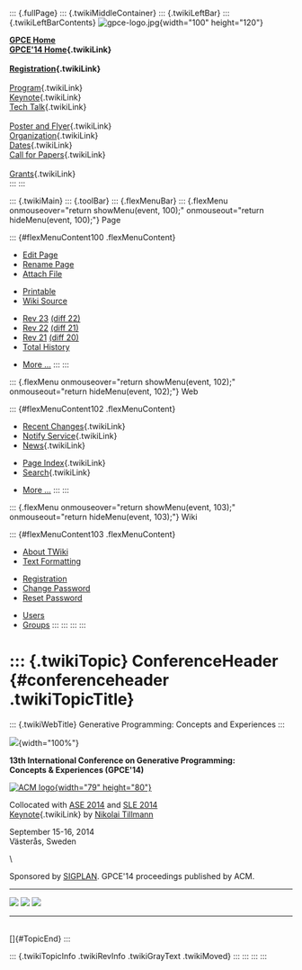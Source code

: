 ::: {.fullPage}
::: {.twikiMiddleContainer}
::: {.twikiLeftBar}
::: {.twikiLeftBarContents}
![gpce-logo.jpg](../pub/GPCE14/WebLeftBar/gpce-logo.jpg){width="100"
height="120"}

**[GPCE Home](http://program-transformation.org/Gpce)**\
**[GPCE\'14 Home](WebHome){.twikiLink}**\
\
**[Registration](GpceRegistration){.twikiLink}**\
\
[Program](ConferenceProgram){.twikiLink}\
[Keynote](KeynoteSpeakers){.twikiLink}\
[Tech Talk](TechTalk){.twikiLink}\
\
[Poster and Flyer](Poster){.twikiLink}\
[Organization](ConferenceOrganization){.twikiLink}\
[Dates](ImportantDates){.twikiLink}\
[Call for Papers](CallForPapers){.twikiLink}\
\
[Grants](Grants){.twikiLink}\
:::
:::

::: {.twikiMain}
::: {.toolBar}
::: {.flexMenuBar}
::: {.flexMenu onmouseover="return showMenu(event, 100);" onmouseout="return hideMenu(event, 100);"}
Page

::: {#flexMenuContent100 .flexMenuContent}
-   [Edit
    Page](http://www.program-transformation.org/edit/GPCE14/ConferenceHeader?t=1536828853)
-   [Rename
    Page](http://www.program-transformation.org/rename/GPCE14/ConferenceHeader)
-   [Attach
    File](http://www.program-transformation.org/attach/GPCE14/ConferenceHeader)

<!-- -->

-   [Printable](http://www.program-transformation.org/view/GPCE14/ConferenceHeader?skin=print.pattern)
-   [Wiki
    Source](http://www.program-transformation.org/view/GPCE14/ConferenceHeader?skin=text&raw=on&contenttype=text/plain)

<!-- -->

-   [Rev
    23](http://www.program-transformation.org/view/GPCE14/ConferenceHeader?rev=1.23)
    [(diff 22)](http://www.program-transformation.org/rdiff/GPCE14/ConferenceHeader?rev1=1.23&rev2=1.22)
-   [Rev
    22](http://www.program-transformation.org/view/GPCE14/ConferenceHeader?rev=1.22)
    [(diff 21)](http://www.program-transformation.org/rdiff/GPCE14/ConferenceHeader?rev1=1.22&rev2=1.21)
-   [Rev
    21](http://www.program-transformation.org/view/GPCE14/ConferenceHeader?rev=1.21)
    [(diff 20)](http://www.program-transformation.org/rdiff/GPCE14/ConferenceHeader?rev1=1.21&rev2=1.20)
-   [Total
    History](http://www.program-transformation.org/rdiff/GPCE14/ConferenceHeader)

<!-- -->

-   [More
    \...](http://www.program-transformation.org/oops/GPCE14/ConferenceHeader?template=oopsmore&param1=1.23&param2=1.23)
:::
:::

::: {.flexMenu onmouseover="return showMenu(event, 102);" onmouseout="return hideMenu(event, 102);"}
Web

::: {#flexMenuContent102 .flexMenuContent}
-   [Recent Changes](WebChanges){.twikiLink}
-   [Notify Service](WebNotify){.twikiLink}
-   [News](WebNews){.twikiLink}

<!-- -->

-   [Page Index](WebIndex){.twikiLink}
-   [Search](WebSearch){.twikiLink}

<!-- -->

-   [More
    \...](http://www.program-transformation.org/oops/GPCE14/ConferenceHeader?template=oopsmore&param1=1.23&param2=1.23)
:::
:::

::: {.flexMenu onmouseover="return showMenu(event, 103);" onmouseout="return hideMenu(event, 103);"}
Wiki

::: {#flexMenuContent103 .flexMenuContent}
-   [About
    TWiki](http://www.program-transformation.org/view/TWiki/WebHome)
-   [Text
    Formatting](http://www.program-transformation.org/view/TWiki/TextFormattingRules)

<!-- -->

-   [Registration](http://www.program-transformation.org/view/TWiki/TWikiRegistration)
-   [Change
    Password](http://www.program-transformation.org/view/TWiki/ChangePassword)
-   [Reset
    Password](http://www.program-transformation.org/view/TWiki/ResetPassword)

<!-- -->

-   [Users](http://www.program-transformation.org/view/Main/TWikiUsers)
-   [Groups](http://www.program-transformation.org/view/Main/TWikiGroups)
:::
:::
:::
:::

::: {.twikiTopic}
ConferenceHeader {#conferenceheader .twikiTopicTitle}
================

::: {.twikiWebTitle}
Generative Programming: Concepts and Experiences
:::

![](../pub/GPCE14/ConferenceHeader/Nya_hamnen_montage_narrow.jpg){width="100%"}

**13th International Conference on Generative Programming:
Concepts & Experiences (GPCE\'14)**

[![ACM logo](../pub/GPCE14/ConferenceHeader/acm_logo.jpg){width="79"
height="80"}](http://www.acm.org/)

Collocated with [ASE 2014](http://ase2014.org) and [SLE
2014](http://www.sleconf.org/2014/)\
[Keynote](KeynoteSpeakers){.twikiLink} by [Nikolai
Tillmann](http://research.microsoft.com/en-us/people/nikolait/)

September 15-16, 2014\
Västerås, Sweden

\

Sponsored by [SIGPLAN](http://www.acm.org/sigplan/). GPCE\'14
proceedings published by ACM.

  -------------------------------------------------------------------------------------------- ----------------------------------------------------------------------------------------------- --------------------------------------------------------------------------------------------------------------------------------------------------------------------- -- --
  [![](../pub/GPCE14/ConferenceHeader/linkedin.png)](http://tinyurl.com/6dn4k5t "GPCE 2014")   [![](../pub/GPCE14/ConferenceHeader/twitter.png)](http://twitter.com/#!/gpceconf "GPCE 2014")   [![](../pub/GPCE14/ConferenceHeader/facebook.png)](http://www.facebook.com/pages/Generative-Programming-and-Component-Engineering-GPCE/174696855900734 "GPCE 2012")      
  -------------------------------------------------------------------------------------------- ----------------------------------------------------------------------------------------------- --------------------------------------------------------------------------------------------------------------------------------------------------------------------- -- --

\
[]{#TopicEnd}
:::

::: {.twikiTopicInfo .twikiRevInfo .twikiGrayText .twikiMoved}
:::
:::
:::
:::
